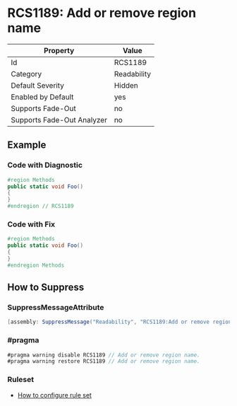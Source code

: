 # RCS1189: Add or remove region name

Property | Value
--- | ---
Id|RCS1189
Category|Readability
Default Severity|Hidden
Enabled by Default|yes
Supports Fade\-Out|no
Supports Fade\-Out Analyzer|no

## Example

### Code with Diagnostic

```csharp
#region Methods
public static void Foo()
{
}
#endregion // RCS1189
```

### Code with Fix

```csharp
#region Methods
public static void Foo()
{
}
#endregion Methods
```

## How to Suppress

### SuppressMessageAttribute

```csharp
[assembly: SuppressMessage("Readability", "RCS1189:Add or remove region name.", Justification = "<Pending>")]
```

### \#pragma

```csharp
#pragma warning disable RCS1189 // Add or remove region name.
#pragma warning restore RCS1189 // Add or remove region name.
```

### Ruleset

* [How to configure rule set](../HowToConfigureAnalyzers.md)
